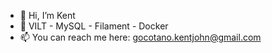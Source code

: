 - 👋 Hi, I’m Kent
- 👀 VILT - MySQL - Filament - Docker 
- 📫 You can reach me here: gocotano.kentjohn@gmail.com

<!---
mrcoffeex/mrcoffeex is a ✨ special ✨ repository because its `README.md` (this file) appears on your GitHub profile.
You can click the Preview link to take a look at your changes.
--->
